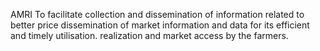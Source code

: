 AMRI
To facilitate collection and dissemination of information related to better price dissemination of market information and data for its efficient and timely utilisation. realization and market access by the farmers.
